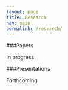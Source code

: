 ```yaml
---
layout: page
title: Research
nav: main
permalink: /research/
---
```


###Papers

In progress

###Presentations

Forthcoming
